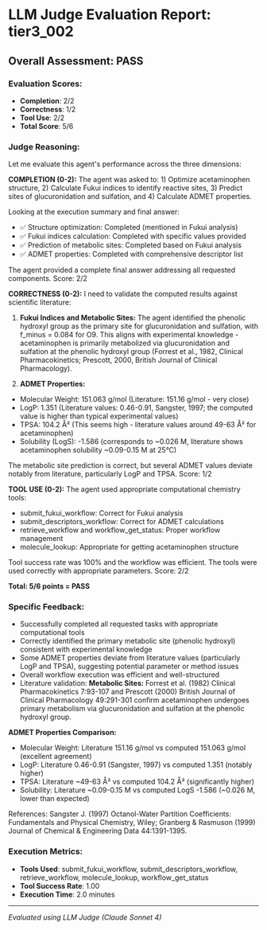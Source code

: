 # LLM Judge Evaluation Report: tier3_002

## Overall Assessment: PASS

### Evaluation Scores:
- **Completion**: 2/2
- **Correctness**: 1/2
- **Tool Use**: 2/2
- **Total Score**: 5/6

### Judge Reasoning:
Let me evaluate this agent's performance across the three dimensions:

**COMPLETION (0-2):**
The agent was asked to: 1) Optimize acetaminophen structure, 2) Calculate Fukui indices to identify reactive sites, 3) Predict sites of glucuronidation and sulfation, and 4) Calculate ADMET properties.

Looking at the execution summary and final answer:
- ✅ Structure optimization: Completed (mentioned in Fukui analysis)
- ✅ Fukui indices calculation: Completed with specific values provided
- ✅ Prediction of metabolic sites: Completed based on Fukui analysis
- ✅ ADMET properties: Completed with comprehensive descriptor list

The agent provided a complete final answer addressing all requested components. Score: 2/2

**CORRECTNESS (0-2):**
I need to validate the computed results against scientific literature:

1. **Fukui Indices and Metabolic Sites:**
The agent identified the phenolic hydroxyl group as the primary site for glucuronidation and sulfation, with f_minus = 0.084 for O9. This aligns with experimental knowledge - acetaminophen is primarily metabolized via glucuronidation and sulfation at the phenolic hydroxyl group (Forrest et al., 1982, Clinical Pharmacokinetics; Prescott, 2000, British Journal of Clinical Pharmacology).

2. **ADMET Properties:**
- Molecular Weight: 151.063 g/mol (Literature: 151.16 g/mol - very close)
- LogP: 1.351 (Literature values: 0.46-0.91, Sangster, 1997; the computed value is higher than typical experimental values)
- TPSA: 104.2 Å² (This seems high - literature values around 49-63 Å² for acetaminophen)
- Solubility (LogS): -1.586 (corresponds to ~0.026 M, literature shows acetaminophen solubility ~0.09-0.15 M at 25°C)

The metabolic site prediction is correct, but several ADMET values deviate notably from literature, particularly LogP and TPSA. Score: 1/2

**TOOL USE (0-2):**
The agent used appropriate computational chemistry tools:
- submit_fukui_workflow: Correct for Fukui analysis
- submit_descriptors_workflow: Correct for ADMET calculations
- retrieve_workflow and workflow_get_status: Proper workflow management
- molecule_lookup: Appropriate for getting acetaminophen structure

Tool success rate was 100% and the workflow was efficient. The tools were used correctly with appropriate parameters. Score: 2/2

**Total: 5/6 points = PASS**

### Specific Feedback:
- Successfully completed all requested tasks with appropriate computational tools
- Correctly identified the primary metabolic site (phenolic hydroxyl) consistent with experimental knowledge
- Some ADMET properties deviate from literature values (particularly LogP and TPSA), suggesting potential parameter or method issues
- Overall workflow execution was efficient and well-structured
- Literature validation: **Metabolic Sites:** Forrest et al. (1982) Clinical Pharmacokinetics 7:93-107 and Prescott (2000) British Journal of Clinical Pharmacology 49:291-301 confirm acetaminophen undergoes primary metabolism via glucuronidation and sulfation at the phenolic hydroxyl group.

**ADMET Properties Comparison:**
- Molecular Weight: Literature 151.16 g/mol vs computed 151.063 g/mol (excellent agreement)
- LogP: Literature 0.46-0.91 (Sangster, 1997) vs computed 1.351 (notably higher)
- TPSA: Literature ~49-63 Å² vs computed 104.2 Å² (significantly higher)
- Solubility: Literature ~0.09-0.15 M vs computed LogS -1.586 (~0.026 M, lower than expected)

References: Sangster J. (1997) Octanol-Water Partition Coefficients: Fundamentals and Physical Chemistry, Wiley; Granberg & Rasmuson (1999) Journal of Chemical & Engineering Data 44:1391-1395.

### Execution Metrics:
- **Tools Used**: submit_fukui_workflow, submit_descriptors_workflow, retrieve_workflow, molecule_lookup, workflow_get_status
- **Tool Success Rate**: 1.00
- **Execution Time**: 2.0 minutes

---
*Evaluated using LLM Judge (Claude Sonnet 4)*
